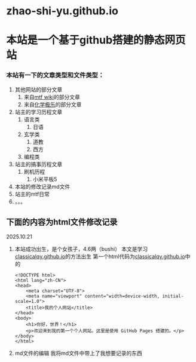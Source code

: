 # zhao-shi-yu.github.io

# 本站是一个基于github搭建的静态网页站

### 本站有一下的文章类型和文件类型：
1. 其他网站的部分文章 
    1. 来自[mtf wiki](https://mtf.wiki/zh-cn)的部分文章
    2.  来自[化学极乐](https://www.overdose.day/)的部分文章
2. 站主的学习历程文章 
    1. 语言类 
        1.  日语 
    2. 玄学类
        1.  道教
        2.  西方
    3. 编程类 
3. 站主的搞事历程文章 
    1. 刷机历程 
       1. 小米平板5 
4. 本站的修改记录md文件
5. 站主的mtf日常
6. 。。。

## 下面的内容为html文件修改记录
2025.10.21
1. 本站成功出生，是个女孩子，4.6两（bushi）
    本文是学习[classicalqy.github.io](https://classicalqy.github.io/website_building/)的方法出生 
    第一个html代码为[classicalqy.github.io](https://classicalqy.github.io/website_building/)中的
    
    ````
    <!DOCTYPE html>
    <html lang="zh-CN">
    <head>
        <meta charset="UTF-8">
        <meta name="viewport" content="width=device-width, initial-scale=1.0">
        <title>我的个人网站</title>
    </head>
    <body>
        <h1>你好，世界！</h1>
        <p>欢迎来到我的第一个个人网站。这里是使用 GitHub Pages 搭建的。</p>
    </body>
    </html>
    ````
    
2. md文件的编辑
    我将md文件中带上了我想要记录的东西
